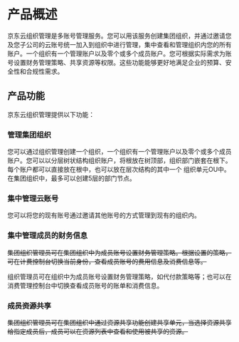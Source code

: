 # 产品概述

京东云组织管理是多账号管理服务。您可以用该服务创建集团组织，并通过邀请您及您子公司的云账号统一加入到组织中进行管理，集中查看和管理组织内您的所有账户。一个组织有一个管理账户以及零个或多个成员账户。您可根据实际需求为账号设置财务管理策略、共享资源等权限。这些功能能够更好地满足企业的预算、安全性和合规性需求。



## 产品功能

京东云组织管理提供以下功能：

### 管理集团组织

您可以通过组织管理创建一个组织，一个组织有一个管理账户以及零个或多个成员账户。您可以以分层树状结构组织账户，将根放在树顶部，组织部门嵌套在根下。每个账户都可以直接放在根中，也可以放在层次结构的其中一个 组织单元OU中。在集团组织中，最多可以创建5层的部门节点。

### 集中管理云账号

您可以将您的现有账号通过邀请其他账号的方式管理到现有的组织内。

### 集中管理成员的财务信息

~~集团组织管理员可在集团组织中为成员账号设置财务管理策略。根据设置的策略，可在计费控制台切换当前身份，查看成员账号的费用信息及消费信息等。~~



组织管理员可在组织中为成员账号设置财务管理策略，如代付款策略等；也可以在消费管理控制台中切换查看成员账号的账单和消费信息。



### ~~成员资源共享~~

~~集团组织管理员可在集团组织中通过资源共享功能创建共享单元，当选择资源共享给指定成员后，成员可以在资源列表中查看和使用被共享的资源。~~